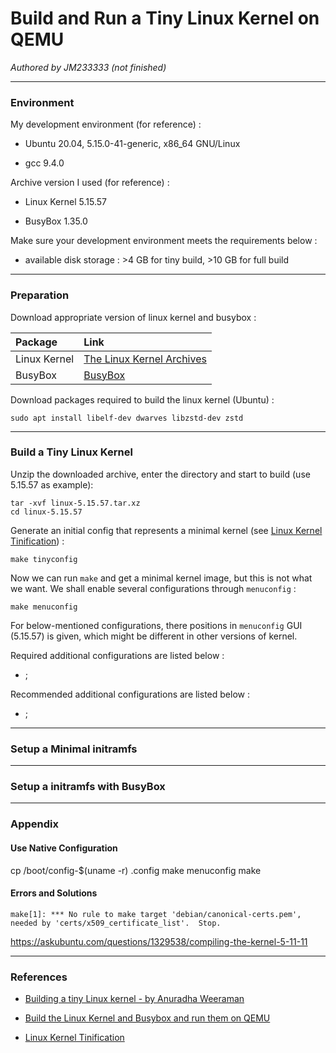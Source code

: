 # Build and Run a Tiny Linux Kernel on QEMU

*Authored by JM233333 (not finished)*

---

### Environment

My development environment (for reference) :

- Ubuntu 20.04, 5.15.0-41-generic, x86_64 GNU/Linux

- gcc 9.4.0

Archive version I used (for reference) :

- Linux Kernel 5.15.57

- BusyBox 1.35.0

Make sure your development environment meets the requirements below :

- available disk storage : >4 GB for tiny build, >10 GB for full build

---

### Preparation

Download appropriate version of linux kernel and busybox :

| Package | Link |
| :---    | :--- |
| Linux Kernel | [The Linux Kernel Archives](https://www.kernel.org/) |
| BusyBox | [BusyBox](https://www.busybox.net/) |

Download packages required to build the linux kernel (Ubuntu) :

```
sudo apt install libelf-dev dwarves libzstd-dev zstd
```

---

### Build a Tiny Linux Kernel

Unzip the downloaded archive, enter the directory and start to build (use 5.15.57 as example):

```
tar -xvf linux-5.15.57.tar.xz
cd linux-5.15.57
```

Generate an initial config that represents a minimal kernel (see [Linux Kernel Tinification](https://tiny.wiki.kernel.org/)) :

```
make tinyconfig
```

Now we can run `make` and get a minimal kernel image, but this is not what we want. We shall enable several configurations through `menuconfig` :

```
make menuconfig
```

For below-mentioned configurations, there positions in `menuconfig` GUI (5.15.57) is given, which might be different in other versions of kernel.

Required additional configurations are listed below :

- ;

Recommended additional configurations are listed below :

- ;

---

### Setup a Minimal initramfs

---

### Setup a initramfs with BusyBox

---

### Appendix

#### Use Native Configuration

cp /boot/config-$(uname -r) .config
make menuconfig
make

#### Errors and Solutions

```
make[1]: *** No rule to make target 'debian/canonical-certs.pem', needed by 'certs/x509_certificate_list'.  Stop.
```

https://askubuntu.com/questions/1329538/compiling-the-kernel-5-11-11

---

### References

- [Building a tiny Linux kernel - by Anuradha Weeraman](https://weeraman.com/building-a-tiny-linux-kernel-8c07579ae79d)

- [Build the Linux Kernel and Busybox and run them on QEMU](https://www.centennialsoftwaresolutions.com/post/build-the-linux-kernel-and-busybox-and-run-them-on-qemu)

- [Linux Kernel Tinification](https://tiny.wiki.kernel.org/)
